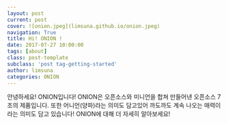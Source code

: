 ```yaml
---
layout: post
current: post
cover: ![onion.jpeg](limsuna.github.io/onion.jpeg)
navigation: True
title: Hi! ONION !
date: 2017-07-27 10:00:00
tags: [about]
class: post-template
subclass: 'post tag-getting-started'
author: limsuna
categories: ONION
---
```


안녕하세요! ONION입니다!
ONION은 오픈소스와 미니언을 합쳐 만들어낸 오픈소스 7조의 제품입니다.
또한 어니언(양파)라는 의미도 담고있어 까도까도 계속 나오는 매력이라는 의미도 담고 있습니다!
ONION에 대해 더 자세히 알아보세요!

